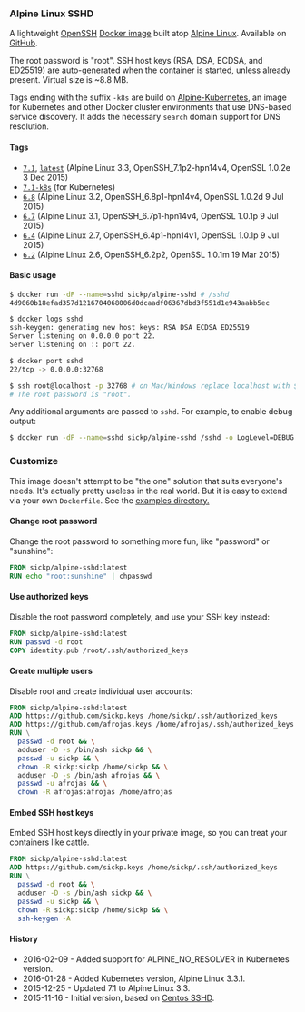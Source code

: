 ### Alpine Linux SSHD

A lightweight [OpenSSH][openssh] [Docker image][dockerhub_project] built atop [Alpine Linux][gliderlabs_alpine]. Available on [GitHub][github_project].

The root password is "root". SSH host keys (RSA, DSA, ECDSA, and ED25519) are auto-generated when the container is started, unless already present. Virtual size is ~8.8 MB.

Tags ending with the suffix `-k8s` are build on [Alpine-Kubernetes][alpine_kubernetes], an image for Kubernetes and other Docker cluster environments that use DNS-based service discovery. It adds the necessary `search` domain support for DNS resolution.

#### Tags

* [`7.1`][dockerfile_7_1], [`latest`][dockerfile_7_1] (Alpine Linux 3.3, OpenSSH_7.1p2-hpn14v4, OpenSSL 1.0.2e 3 Dec 2015)
* [`7.1-k8s`][dockerfile_7_1_k8s] (for Kubernetes)
* [`6.8`][dockerfile_6_8] (Alpine Linux 3.2, OpenSSH_6.8p1-hpn14v4, OpenSSL 1.0.2d 9 Jul 2015)
* [`6.7`][dockerfile_6_7] (Alpine Linux 3.1, OpenSSH_6.7p1-hpn14v4, OpenSSL 1.0.1p 9 Jul 2015)
* [`6.4`][dockerfile_6_4] (Alpine Linux 2.7, OpenSSH_6.4p1-hpn14v1, OpenSSL 1.0.1p 9 Jul 2015)
* [`6.2`][dockerfile_6_2] (Alpine Linux 2.6, OpenSSH_6.2p2, OpenSSL 1.0.1m 19 Mar 2015)


#### Basic usage

```bash
$ docker run -dP --name=sshd sickp/alpine-sshd # /sshd
4d9060b18efad357d1216704068006d0dcaadf06367dbd3f551d1e943aabb5ec

$ docker logs sshd
ssh-keygen: generating new host keys: RSA DSA ECDSA ED25519
Server listening on 0.0.0.0 port 22.
Server listening on :: port 22.

$ docker port sshd
22/tcp -> 0.0.0.0:32768

$ ssh root@localhost -p 32768 # on Mac/Windows replace localhost with $(docker-machine ip default)
# The root password is "root".
```

Any additional arguments are passed to `sshd`. For example, to enable debug output:

```bash
$ docker run -dP --name=sshd sickp/alpine-sshd /sshd -o LogLevel=DEBUG
```


### Customize

This image doesn't attempt to be "the one" solution that suits everyone's needs. It's actually pretty useless in the real world. But it is easy to extend via your own `Dockerfile`. See the [examples directory.][examples]

#### Change root password

Change the root password to something more fun, like "password" or "sunshine":

```dockerfile
FROM sickp/alpine-sshd:latest
RUN echo "root:sunshine" | chpasswd
```

#### Use authorized keys

Disable the root password completely, and use your SSH key instead:

```dockerfile
FROM sickp/alpine-sshd:latest
RUN passwd -d root
COPY identity.pub /root/.ssh/authorized_keys
```

#### Create multiple users

Disable root and create individual user accounts:

```dockerfile
FROM sickp/alpine-sshd:latest
ADD https://github.com/sickp.keys /home/sickp/.ssh/authorized_keys
ADD https://github.com/afrojas.keys /home/afrojas/.ssh/authorized_keys
RUN \
  passwd -d root && \
  adduser -D -s /bin/ash sickp && \
  passwd -u sickp && \
  chown -R sickp:sickp /home/sickp && \
  adduser -D -s /bin/ash afrojas && \
  passwd -u afrojas && \
  chown -R afrojas:afrojas /home/afrojas
```

#### Embed SSH host keys

Embed SSH host keys directly in your private image, so you can treat your containers like cattle.

```dockerfile
FROM sickp/alpine-sshd:latest
ADD https://github.com/sickp.keys /home/sickp/.ssh/authorized_keys
RUN \
  passwd -d root && \
  adduser -D -s /bin/ash sickp && \
  passwd -u sickp && \
  chown -R sickp:sickp /home/sickp && \
  ssh-keygen -A
```

#### History

- 2016-02-09 - Added support for ALPINE_NO_RESOLVER in Kubernetes version.
- 2016-01-28 - Added Kubernetes version, Alpine Linux 3.3.1.
- 2015-12-25 - Updated 7.1 to Alpine Linux 3.3.
- 2015-11-16 - Initial version, based on [Centos SSHD][centos_sshd].

[alpine_kubernetes]:  https://hub.docker.com/r/janeczku/alpine-kubernetes/
[centos_sshd]:        https://hub.docker.com/r/sickp/centos-sshd/
[dockerhub_project]:  https://hub.docker.com/r/gliderlabs/alpine/
[dockerfile_6_2]:     https://github.com/sickp/docker-alpine-sshd/tree/master/versions/6.2/Dockerfile
[dockerfile_6_4]:     https://github.com/sickp/docker-alpine-sshd/tree/master/versions/6.4/Dockerfile
[dockerfile_6_7]:     https://github.com/sickp/docker-alpine-sshd/tree/master/versions/6.7/Dockerfile
[dockerfile_6_8]:     https://github.com/sickp/docker-alpine-sshd/tree/master/versions/6.8/Dockerfile
[dockerfile_7_1]:     https://github.com/sickp/docker-alpine-sshd/tree/master/versions/7.1/Dockerfile
[dockerfile_7_1_k8s]: https://github.com/sickp/docker-alpine-sshd/tree/master/versions/7.1-k8s/Dockerfile
[examples]:           https://github.com/sickp/docker-alpine-sshd/tree/master/examples/
[github_project]:     https://github.com/sickp/docker-alpine-sshd/
[gliderlabs_alpine]:  https://hub.docker.com/r/gliderlabs/alpine/
[openssh]:            http://www.openssh.com
